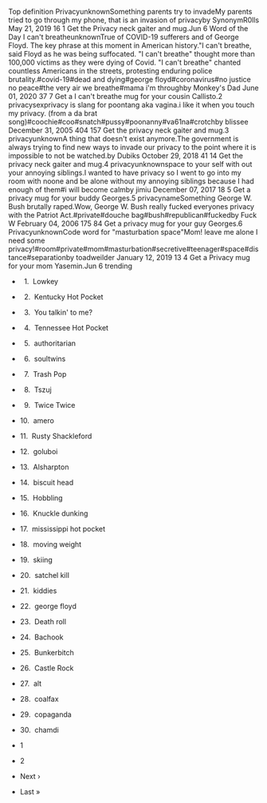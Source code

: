 Top definition PrivacyunknownSomething parents try to invadeMy parents tried to go through my phone, that is an invasion of privacyby SynonymR0lls May 21, 2019 16 1 Get the Privacy neck gaiter and mug.Jun 6 Word of the Day I can't breatheunknownTrue of COVID-19 sufferers and of George Floyd. The key phrase at this moment in American history."I can't breathe, said Floyd as he was being suffocated. "I can't breathe" thought more than 100,000 victims as they were dying of Covid. "I can't breathe" chanted countless Americans in the streets, protesting enduring police brutality.#covid-19#dead and dying#george floyd#coronavirus#no justice no peace#the very air we breathe#mama i'm throughby Monkey's Dad June 01, 2020 37 7 Get a I can't breathe mug for your cousin Callisto.2 privacysexprivacy is slang for poontang aka vagina.i like it when you touch my privacy. (from a da brat song)#coochie#coo#snatch#pussy#poonanny#va61na#crotchby blissee December 31, 2005 404 157 Get the privacy neck gaiter and mug.3 privacyunknownA thing that doesn't exist anymore.The government is always trying to find new ways to invade our privacy to the point where it is impossible to not be watched.by Dubiks October 29, 2018 41 14 Get the privacy neck gaiter and mug.4 privacyunknownspace to your self with out your annoying siblings.I wanted to have privacy so I went to go into my room with noone and be alone without my annoying siblings because I had enough of them#i will become calmby jimiu December 07, 2017 18 5 Get a privacy mug for your buddy Georges.5 privacynameSomething George W. Bush brutally raped.Wow, George W. Bush really fucked everyones privacy with the Patriot Act.#private#douche bag#bush#republican#fuckedby Fuck W February 04, 2006 175 84 Get a privacy mug for your guy Georges.6 PrivacyunknownCode word for "masturbation space"Mom! leave me alone I need some privacy!#room#private#mom#masturbation#secretive#teenager#space#distance#separationby toadweilder January 12, 2019 13 4 Get a Privacy mug for your mom Yasemin.Jun 6 trending

*     1.  Lowkey
*     2.  Kentucky Hot Pocket
*     3.  You talkin' to me?
*     4.  Tennessee Hot Pocket
*     5.  authoritarian
*     6.  soultwins
*     7.  Trash Pop
*     8.  Tszuj
*     9.  Twice Twice
*   10.  amero
*   11.  Rusty Shackleford
*   12.  goluboi
*   13.  Alsharpton
*   14.  biscuit head
*   15.  Hobbling
*   16.  Knuckle dunking
*   17.  mississippi hot pocket
*   18.  moving weight
*   19.  skiing
*   20.  satchel kill
*   21.  kiddies
*   22.  george floyd
*   23.  Death roll
*   24.  Bachook
*   25.  Bunkerbitch
*   26.  Castle Rock
*   27.  alt
*   28.  coalfax
*   29.  copaganda
*   30.  chamdi

*   1
*   2
*   Next ›
*   Last »